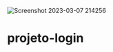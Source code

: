 ![Screenshot 2023-03-07 214256](https://user-images.githubusercontent.com/112688705/223559704-cb063e24-78a7-474e-8328-c064dad7cefd.png)
# projeto-login
 
